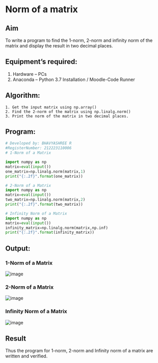# Norm of a matrix
## Aim
To write a program to find the 1-norm, 2-norm and infinity norm of the matrix and display the result in two decimal places.
## Equipment’s required:
1.	Hardware – PCs
2.	Anaconda – Python 3.7 Installation / Moodle-Code Runner
## Algorithm:
	1. Get the input matrix using np.array()   
    2. Find the 2-norm of the matrix using np.linalg.norm()
	3. Print the norm of the matrix in two decimal places.
## Program:
```Python
# Developed by: BHAVYASHREE R
#RegisterNumber: 212223110006
# 1-Norm of a Matrix

import numpy as np
matrix=eval(input())
one_matrix=np.linalg.norm(matrix,1)
print("{:.2f}".format(one_matrix))

# 2-Norm of a Matrix
import numpy as np
matrix=eval(input())
two_matrix=np.linalg.norm(matrix,2)
print("{:.2f}".format(two_matrix))

# Infinity Norm of a Matrix
import numpy as np
matrix=eval(input())
infinity_matrix=np.linalg.norm(matrix,np.inf)
print("{:.2f}".format(infinity_matrix))
```
## Output:
### 1-Norm of a Matrix
![image](https://github.com/Bhavyashree2403/Norm-of-a-matrix/assets/149219738/377041b1-fcd4-47a0-a1cb-3e06f8cf6638)

### 2-Norm of a Matrix
![image](https://github.com/Bhavyashree2403/Norm-of-a-matrix/assets/149219738/bee0750f-b0d0-4468-af89-621f8afefb28)


### Infinity Norm of a Matrix
![image](https://github.com/Bhavyashree2403/Norm-of-a-matrix/assets/149219738/6460634a-72de-494b-9719-f8f587d9e407)


## Result
Thus the program for 1-norm, 2-norm and Infinity norm of a matrix are written and verified.
